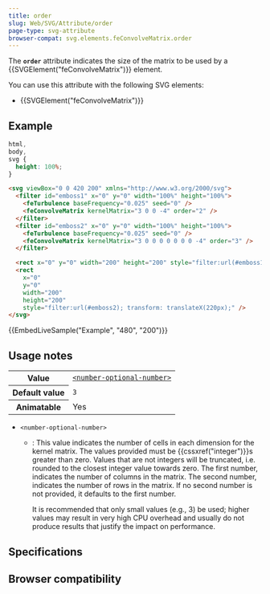 ```yaml
---
title: order
slug: Web/SVG/Attribute/order
page-type: svg-attribute
browser-compat: svg.elements.feConvolveMatrix.order
---
```




The **`order`** attribute indicates the size of the matrix to be used by a {{SVGElement("feConvolveMatrix")}} element.

You can use this attribute with the following SVG elements:

- {{SVGElement("feConvolveMatrix")}}

## Example

```css hidden
html,
body,
svg {
  height: 100%;
}
```

```html
<svg viewBox="0 0 420 200" xmlns="http://www.w3.org/2000/svg">
  <filter id="emboss1" x="0" y="0" width="100%" height="100%">
    <feTurbulence baseFrequency="0.025" seed="0" />
    <feConvolveMatrix kernelMatrix="3 0 0 -4" order="2" />
  </filter>
  <filter id="emboss2" x="0" y="0" width="100%" height="100%">
    <feTurbulence baseFrequency="0.025" seed="0" />
    <feConvolveMatrix kernelMatrix="3 0 0 0 0 0 0 0 -4" order="3" />
  </filter>

  <rect x="0" y="0" width="200" height="200" style="filter:url(#emboss1);" />
  <rect
    x="0"
    y="0"
    width="200"
    height="200"
    style="filter:url(#emboss2); transform: translateX(220px);" />
</svg>
```

{{EmbedLiveSample("Example", "480", "200")}}

## Usage notes

<table class="properties">
  <tbody>
    <tr>
      <th scope="row">Value</th>
      <td>
        <code
          ><a href="/Web/SVG/Content_type#number-optional-number"
            >&#x3C;number-optional-number></a
          ></code
        >
      </td>
    </tr>
    <tr>
      <th scope="row">Default value</th>
      <td><code>3</code></td>
    </tr>
    <tr>
      <th scope="row">Animatable</th>
      <td>Yes</td>
    </tr>
  </tbody>
</table>

- `<number-optional-number>`

  - : This value indicates the number of cells in each dimension for the kernel matrix. The values provided must be {{cssxref("integer")}}s greater than zero. Values that are not integers will be truncated, i.e. rounded to the closest integer value towards zero. The first number, indicates the number of columns in the matrix. The second number, indicates the number of rows in the matrix. If no second number is not provided, it defaults to the first number.

    It is recommended that only small values (e.g., 3) be used; higher values may result in very high CPU overhead and usually do not produce results that justify the impact on performance.

## Specifications



## Browser compatibility


